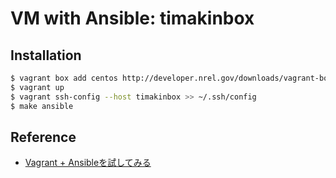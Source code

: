 VM with Ansible: timakinbox
=============

## Installation

```bash
$ vagrant box add centos http://developer.nrel.gov/downloads/vagrant-boxes/CentOS-6.5-x86_64-v20140110.box
$ vagrant up
$ vagrant ssh-config --host timakinbox >> ~/.ssh/config
$ make ansible
```

## Reference

- [Vagrant + Ansibleを試してみる](http://yokotakenji.me/log/programming/4230/)
